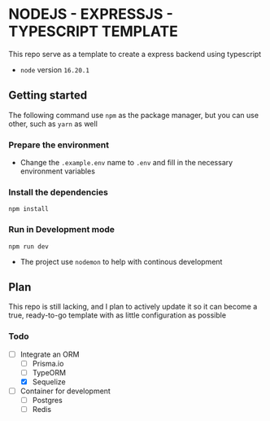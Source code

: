 # NODEJS - EXPRESSJS - TYPESCRIPT TEMPLATE

This repo serve as a template to create a express backend using typescript

- `node` version `16.20.1`

## Getting started

The following command use `npm` as the package manager, but you can use other, such as `yarn` as well

### Prepare the environment

- Change the `.example.env` name to `.env` and fill in the necessary environment variables

### Install the dependencies

```
npm install
```

### Run in Development mode

`npm run dev`

- The project use `nodemon` to help with continous development

## Plan

This repo is still lacking, and I plan to actively update it so it can become a true, ready-to-go template with as little configuration as possible

### Todo

- [ ] Integrate an ORM
  - [ ] Prisma.io
  - [ ] TypeORM
  - [x] Sequelize
- [ ] Container for development
  - [ ] Postgres
  - [ ] Redis
